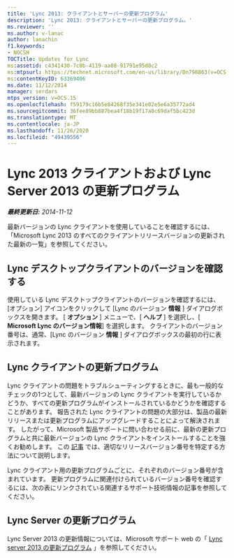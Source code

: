 ```yaml
---
title: 'Lync 2013: クライアントとサーバーの更新プログラム'
description: 'Lync 2013: クライアントとサーバーの更新プログラム。'
ms.reviewer: ''
ms.author: v-lanac
author: lanachin
f1.keywords:
- NOCSH
TOCTitle: Updates for Lync
ms:assetid: c4341430-7c0b-4119-aa08-91791e95d8c2
ms:mtpsurl: https://technet.microsoft.com/en-us/library/Dn798863(v=OCS.15)
ms:contentKeyID: 63369406
ms.date: 11/12/2014
manager: serdars
mtps_version: v=OCS.15
ms.openlocfilehash: f59179c16b5e84268f35e341e02e5e6a35772ad4
ms.sourcegitcommit: 36fee89bb887bea4f18b19f17a8c69daf5bc423d
ms.translationtype: MT
ms.contentlocale: ja-JP
ms.lasthandoff: 11/26/2020
ms.locfileid: "49439556"
---
```

# <a name="updates-for-lync-2013-client-and-lync-server-2013"></a>Lync 2013 クライアントおよび Lync Server 2013 の更新プログラム

<div data-xmlns="http://www.w3.org/1999/xhtml">

<div class="topic" data-xmlns="http://www.w3.org/1999/xhtml" data-msxsl="urn:schemas-microsoft-com:xslt" data-cs="https://msdn.microsoft.com/">

<div data-asp="https://msdn2.microsoft.com/asp">



</div>

<div id="mainSection">

<div id="mainBody">

<span> </span>

_**最終更新日:** 2014-11-12_

最新バージョンの Lync クライアントを使用していることを確認するには、「Microsoft Lync 2013 のすべてのクライアントリリースバージョンの更新された最新の一覧」を参照してください。

<div>

## <a name="determining-your-lync-desktop-client-version"></a>Lync デスクトップクライアントのバージョンを確認する

使用している Lync デスクトップクライアントのバージョンを確認するには、[オプション] アイコンをクリックして [Lync のバージョン **情報** ] ダイアログボックスを開きます。 [ **オプション** ] メニューで、[ **ヘルプ** ] を選択し、[ **Microsoft Lync のバージョン情報**] を選択します。 クライアントのバージョン番号は、通常、[Lync のバージョン **情報** ] ダイアログボックスの最初の行に表示されます。

</div>

<div>

## <a name="lync-client-updates"></a>Lync クライアントの更新プログラム

Lync クライアントの問題をトラブルシューティングするときに、最も一般的なチェックの1つとして、最新バージョンの Lync クライアントを実行しているかどうか、すべての更新プログラムがインストールされているかどうかを確認することがあります。 報告された Lync クライアントの問題の大部分は、製品の最新リリースまたは更新プログラムにアップグレードすることによって解決されます。 したがって、Microsoft 製品サポートに問い合わせる前に、最新の更新プログラムと共に最新バージョンの Lync クライアントをインストールすることを強くお勧めします。 この [記事](https://docs.microsoft.com/SkypeForBusiness/sfb-client-updates#lync-2013-client-updates) では、適切なリリースバージョン番号を特定する方法について説明します。

Lync クライアント用の更新プログラムごとに、それぞれのバージョン番号が含まれています。 更新プログラムに関連付けられているバージョン番号を確認するには、次の表にリンクされている関連するサポート技術情報の記事を参照してください。

</div>

<div>

## <a name="lync-server-updates"></a>Lync Server の更新プログラム

Lync Server 2013 の更新情報については、Microsoft サポート web の「 [Lync server 2013 の更新プログラム](https://support.microsoft.com/help/2809243/updates-for-lync-server-2013) 」を参照してください。

</div>

</div>

<span> </span>

</div>

</div>

</div>

